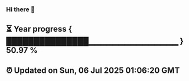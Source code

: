 ### Hi there 👋
⏳ Year progress { ███████████████▁▁▁▁▁▁▁▁▁▁▁▁▁▁▁ } 50.97 %
---
⏰ Updated on Sun, 06 Jul 2025 01:06:20 GMT
---
